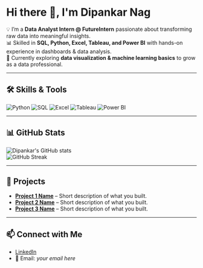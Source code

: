 
# Hi there 👋, I'm Dipankar Nag  

💡 I’m a **Data Analyst Intern @ FutureIntern** passionate about transforming raw data into meaningful insights.  
📊 Skilled in **SQL, Python, Excel, Tableau, and Power BI** with hands-on experience in dashboards & data analysis.  
🚀 Currently exploring **data visualization & machine learning basics** to grow as a data professional.  

---

## 🛠️ Skills & Tools
![Python](https://img.shields.io/badge/Python-3776AB?style=for-the-badge&logo=python&logoColor=white)
![SQL](https://img.shields.io/badge/SQL-4479A1?style=for-the-badge&logo=mysql&logoColor=white)
![Excel](https://img.shields.io/badge/Excel-217346?style=for-the-badge&logo=microsoft-excel&logoColor=white)
![Tableau](https://img.shields.io/badge/Tableau-E97627?style=for-the-badge&logo=tableau&logoColor=white)
![Power BI](https://img.shields.io/badge/PowerBI-F2C811?style=for-the-badge&logo=power-bi&logoColor=black)

---

## 📊 GitHub Stats
![Dipankar's GitHub stats](https://github-readme-stats.vercel.app/api?username=dipankarnag&show_icons=true&theme=radical)  
![GitHub Streak](https://github-readme-streak-stats.herokuapp.com/?user=dipankarnag&theme=radical)

---

## 🚀 Projects
- **[Project 1 Name](#)** – Short description of what you built.  
- **[Project 2 Name](#)** – Short description of what you built.  
- **[Project 3 Name](#)** – Short description of what you built.  

---

## 📫 Connect with Me
- [LinkedIn]([https://www.linkedin.com/in/dipankarnag2001/])  
- 📧 Email: *your email here*  
